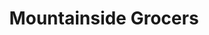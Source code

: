 ---
title: "Mountainside Grocers"
url: /carrabassett-valley/mountainside-grocers/
shop: supermarket
---